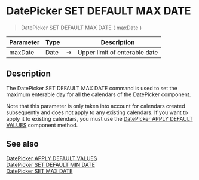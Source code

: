 # DatePicker SET DEFAULT MAX DATE

> DatePicker SET DEFAULT MAX DATE ( maxDate )

| Parameter | Type |     | Description |
| --- | --- | --- | --- |
| maxDate | Date | → | Upper limit of enterable date |

## Description

The DatePicker SET DEFAULT MAX DATE command is used to set the maximum enterable day for all the calendars of the DatePicker component.

Note that this parameter is only taken into account for calendars created subsequently and does not apply to any existing calendars. If you want to apply it to existing calendars, you must use the [DatePicker APPLY DEFAULT VALUES](DatePicker%20APPLY%20DEFAULT%20VALUES.pt.md) component method.

## See also

[DatePicker APPLY DEFAULT VALUES](DatePicker%20APPLY%20DEFAULT%20VALUES.pt.md)  
[DatePicker SET DEFAULT MIN DATE](DatePicker%20SET%20DEFAULT%20MIN%20DATE.pt.md)  
[DatePicker SET MAX DATE](DatePicker%20SET%20MAX%20DATE.pt.md)
